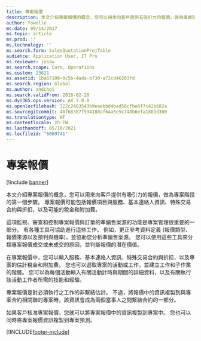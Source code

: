 ```yaml
---
title: 專案報價
description: 本文介紹專案報價的概念，您可以用來向客戶提供有吸引力的報價，做為專案階段的第一個步驟。 專案報價可能包括報價項目與服務、基本連絡人資訊、特殊交易合約與折扣，以及可能的稅金和附加費。
author: Yowelle
ms.date: 09/14/2017
ms.topic: article
ms.prod: ''
ms.technology: ''
ms.search.form: SalesQuotationProjTable
audience: Application User, IT Pro
ms.reviewer: josaw
ms.search.scope: Core, Operations
ms.custom: 23621
ms.assetid: 1ba67109-8c5b-4ada-b730-a72cd46203fd
ms.search.region: Global
ms.author: andchoi
ms.search.validFrom: 2016-02-28
ms.dyn365.ops.version: AX 7.0.0
ms.openlocfilehash: 322c2403543b9eaebbd4bad56cfbe6f7c42b682a
ms.sourcegitcommit: 40f68387f594180af64a5e5c748b6efa188bd300
ms.translationtype: HT
ms.contentlocale: zh-TW
ms.lasthandoff: 05/10/2021
ms.locfileid: "6009741"
---
```

# <a name="project-quotations"></a>專案報價

[!include [banner](../includes/banner.md)]

本文介紹專案報價的概念，您可以用來向客戶提供有吸引力的報價，做為專案階段的第一個步驟。 專案報價可能包括報價項目與服務、基本連絡人資訊、特殊交易合約與折扣，以及可能的稅金和附加費。 

這項監視、審查和控制專案報價與訂單的準銷售案源的功能是專案管理很重要的一部分。 有各種工具可協助進行這些工作。 例如，更正參考資料定義 (報價類型、報價來源以及預判與機率)，並協助您分析準銷售案源。 您可以使用這些工具來分類專案報價成交或未成交的原因，並判斷報價的潛在價值。 

在專案報價中，您可以輸入服務、基本連絡人資訊、特殊交易合約與折扣，以及專案的估計稅金和附加費。 您也可以選取專案的活動或工作，並建立工作和子作業的階層。 您可以為每個活動輸入有關活動計時與期間的詳細資料，以及有關執行該活動工作者所需的技能和經驗。 

專案報價是對必須執行之工作的非繫結估計。 不過，將報價中的資訊複製到與專案合約相關聯的專案時，該資訊會成為兩個當事人之間繫結合約的一部分。 

如果客戶核准專案報價，您就可以將專案報價中的資訊複製到專案中。 您也可以同時將專案報價資訊複製到專案預測。





[!INCLUDE[footer-include](../includes/footer-banner.md)]